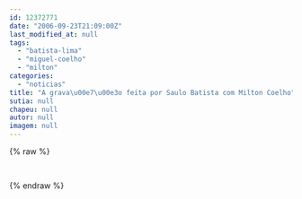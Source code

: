 ```yaml
---
id: 12372771
date: "2006-09-23T21:09:00Z"
last_modified_at: null
tags:
  - "batista-lima"
  - "miguel-coelho"
  - "milton"
categories:
  - "noticias"
title: "A grava\u00e7\u00e3o feita por Saulo Batista com Milton Coelho"
sutia: null
chapeu: null
autor: null
imagem: null
---
```

{% raw %}
<p><P><FONT face=Verdana></FONT><FONT face=Verdana>&nbsp;</P></FONT> </p>
{% endraw %}